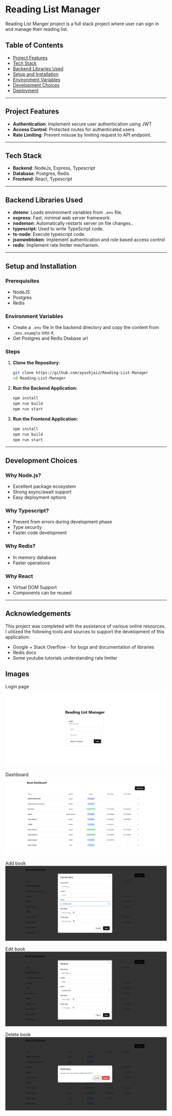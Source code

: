 # Reading List Manager

Reading  List Manger project is a full stack project where user can sign in and manage their reading list.

## Table of Contents

- [Project Features](#project-features)
- [Tech Stack](#tech-stack)
- [Backend Libraries Used](#backend-libraries-used)
- [Setup and Installation](#setup-and-installation)
- [Environment Variables](#environment-variables)
- [Development Choices](#development-choices)
- [Deployment](#deployment)

---

## Project Features

- **Authentication**: Implement secure user authentication using JWT
- **Access Control**: Protected routes for authenticated users
- **Rate Limiting**: Prevent misuse by limiting request to API endpoint.

---

## Tech Stack

- **Backend**: NodeJs, Express, Typescript
- **Database**: Postgres, Redis
- **Frontend**: React, Typescript

---

## Backend Libraries Used

- **dotenv**: Loads environment variables from `.env` file.
- **express**: Fast, minimal web server framework.
- **nodemon**: Automatically restarts server on file changes..
- **typescript**: Used to write TypeScript code.
- **ts-node**: Execute typescript code.
- **jsonwebtoken**: Implement authentication and role based access control
- **redis**: Implement rate limiter mechanism.

---

## Setup and Installation

### Prerequisites

- NodeJS
- Postgres
- Redis

### Environment Variables

- Create a `.env` file in the backend directory and copy the content from `.env.example` into it.
- Get Postgres and Redis Dtabase url

### Steps

1. **Clone the Repository**:
   ```bash
   git clone https://github.com/ayushjaiz/Reading-List-Manager
   cd Reading-List-Manager
   ```
3. **Run the Backend Application:**
   ```bash
   npm install
   npm run build
   npm run start
   ```
4. **Run the Frontend Application:**
   ```bash
   npm install
   npm run build
   npm run start
   ```

---


## Development Choices

### Why Node.js?

- Excellent package ecosystem
- Strong async/await support
- Easy deployment options

### Why Typescript?

- Prevent from errors during development phase
- Type security
- Faster code development

### Why Redis?

- In memory database
- Faster operations

### Why React

- Virtual DOM Support
- Components can be reused

---

## Acknowledgements

This project was completed with the assistance of various online resources. I utilized the following tools and sources to support the development of this application:

- Google + Stack Overflow - for bugs and documentation of libraries
- Redis docs
- Some youtube tutorials understanding rate limiter

## Images

Login page
![alt text](image-1.png)

Dashboard
![alt text](image.png)

Add book
![alt text](image-2.png)

Edit book
![alt text](image-4.png)

Delete book
![alt text](image-3.png)